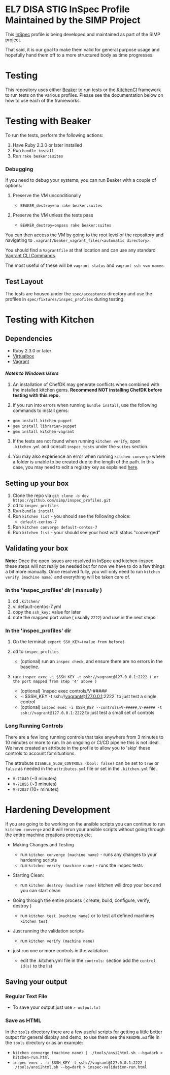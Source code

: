 # EL7 DISA STIG InSpec Profile Maintained by the SIMP Project

This [InSpec](https://github.com/chef/inspec) profile is being developed and
maintained as part of the SIMP project.

That said, it is our goal to make them valid for general purpose usage and
hopefully hand them off to a more structured body as time progresses.

# Testing

This repository uses either [Beaker](https://github.com/puppetlabs/beaker) to
run tests or the [KitchenCI](http://kitchen.ci) framework to run tests on the
various profiles. Please see the documentation below on how to use each of the
frameworks.

# Testing with Beaker

To run the tests, perform the following actions:

1. Have Ruby 2.3.0 or later installed
2. Run ``bundle install``
3. Run ``rake beaker:suites``

### Debugging

If you need to debug your systems, you can run Beaker with a couple of options:

1. Preserve the VM unconditionally
   * ``BEAKER_destroy=no rake beaker:suites``

2. Preserve the VM unless the tests pass
   * ``BEAKER_destroy=onpass rake beaker:suites``

You can then access the VM by going to the root level of the repository and
navigating to `.vagrant/beaker_vagrant_files/<automatic directory>`.

You should find a `Vagrantfile` at that location and can use any standard
[Vagrant CLI Commands](https://www.vagrantup.com/docs/cli/).

The most useful of these will be ``vagrant status`` and ``vagrant ssh <vm name>``.

## Test Layout

The tests are housed under the ``spec/acceptance`` directory and use the
profiles in ``spec/fixtures/inspec_profiles`` during testing.

# Testing with Kitchen

## Dependencies

* Ruby 2.3.0 or later
* [Virtualbox](https://www.virtualbox.org)
* [Vagrant](https://www.vagrantup.com)

#### _Notes to Windows Users_

1. An installation of ChefDK may generate conflicts when combined with the
   installed kitchen gems. **Recommend NOT installing ChefDK before testing
   with this repo.**

2. If you run into errors when running ``bundle install``, use the following
   commands to install gems:
  * ``gem install kitchen-puppet``
  * ``gem install librarian-puppet``
  * ``gem install kitchen-vagrant``

3. If the tests are not found when running ``kitchen verify``, open
   ``.kitchen.yml`` and consult ``inspec_tests`` under the ``suites`` section.

4. You may also experience an error when running ``kitchen converge`` where a
   folder is unable to be created due to the length of the path. In this case,
   you may need to edit a registry key as explained
   [here](https://www.howtogeek.com/266621/how-to-make-windows-10-accept-file-paths-over-260-characters/).

## Setting up your box

1. Clone the repo via `git clone -b dev https://github.com/simp/inspec_profiles.git`
2. cd to `inspec_profiles`
3. Run ``bundle install``
4. Run `kitchen list` - you should see the following choice:
   * `default-centos-7`
5. Run `kitchen converge default-centos-7`
6. Run `kitchen list` - your should see your host with status "converged"

## Validating your box

**Note:** Once the open issues are resolved in InSpec and kitchen-inspec these
steps will not really be needed but for now we have to do a few things a bit
more manually. Once resolved fully, you will only need to run `kitchen verify
(machine name)` and everything will be taken care of.

### In the 'inspec_profiles' dir ( manually )

1. cd `.kitchen/`
2. vi default-centos-7.yml
3. copy the `ssh_key:` value for later
4. note the mapped port value ( usually `2222`) and use in the next steps

### In the 'inspec_profiles' dir

1. On the terminal: `export SSH_KEY=(value from before)`
2. cd to `inspec_profiles`
   * (optional) run an `inspec check`, and
   ensure there are no errors in the baseline.

3. run: `inspec exec -i $SSH_KEY -t
   ssh://vagrant@127.0.0.1:2222 ( or the port mapped from step '4' above )`
   * (optional) `inspec exec controls/V-#####
   * -i $SSH_KEY -t
   ssh://vagrant@127.0.0.1:2222` to just test a single control
   * (optional) `inspec exec -i $SSH_KEY
   --controls=V-#####,V-##### -t ssh://vagrant@127.0.0.1:2222` to just test a
   small set of controls
   
### Long Running Controls

There are a few long running controls that take anywhere from 3 minutes to 10 minutes 
or more to run. In an ongoing or CI/CD pipelne this is not ideal. We have created an 
attribute in the profile to allow you to 'skip' these controls to account for situations.

The attrubute `DISABLE_SLOW_CONTROLS (bool: false)` can be set to `true` or `false` as needed in 
the `attributes.yml` file or set in the `.kitchen.yml` file.

* `V-71849` (~3 minutes)
* `V-71855` (~3 minutes)
* `V-72037` (10+ minutes)

# Hardening Development

If you are going to be working on the ansible scripts you can continue to run
`kitchen converge` and it will rerun your ansible scripts without going through
the entire machine creations process etc.

  * Making Changes and Testing
    - run `kitchen converge (machine name)` - runs any changes to your hardening scripts
    - run `kitchen verify (machine name)` - runs the inspec tests

  * Starting Clean:
    - run `kitchen destroy (machine name)` kitchen will drop your box and you can start clean
  * Going through the entire process ( create, build, configure, verify, destroy )
    - run `kitchen test (machine name)` or to test all defined machines `kitchen test`
  * Just running the validation scripts
    - run `kitchen verify (machine name)`
  * just run one or more controls in the validation
    - edit the .kitchen.yml file in the `controls:` section add the `control id(s)` to the list

## Saving your output

### Regular Text File
  * To save your output just use `> output.txt`

### Save as HTML

In the `tools` directory there are a few useful scripts for getting a little
better output for general display and demo, to use them see the `README.md`
file in the `tools` directory or as an example:

  * `kitchen converge (machine name) | ./tools/ansi2html.sh --bg=dark > kitchen-run.html`
  * `inspec exec . -i $SSH_KEY -t ssh://vagrant@127.0.0.1:2222 | ./tools/ansi2html.sh --bg=dark > inspec-validation-run.html`
